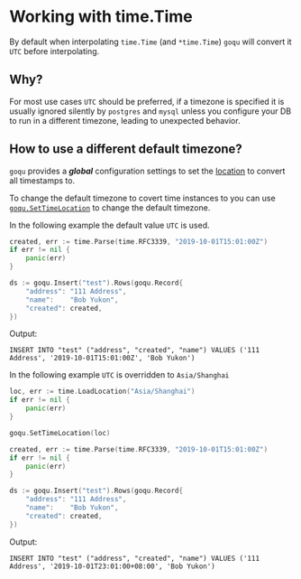 # Working with time.Time

By default when interpolating `time.Time` (and `*time.Time`) `goqu` will convert it `UTC` before interpolating.

## Why?

For most use cases `UTC` should be preferred, if a timezone is specified it is usually ignored silently by `postgres` and `mysql` unless you configure your DB to run in a different timezone, leading to unexpected behavior.

## How to use a different default timezone?
`goqu` provides a **_global_** configuration settings to set the [location](https://golang.org/pkg/time/#Location) to convert all timestamps to. 

To change the default timezone to covert time instances to you can use [`goqu.SetTimeLocation`](https://godoc.org/github.com/slessard/goqu#SetTimeLocation) to change the default timezone.

In the following example the default value `UTC` is used.

```go
created, err := time.Parse(time.RFC3339, "2019-10-01T15:01:00Z")
if err != nil {
	panic(err)
}

ds := goqu.Insert("test").Rows(goqu.Record{
	"address": "111 Address",
	"name":    "Bob Yukon",
	"created": created,
})
```

Output:
```
INSERT INTO "test" ("address", "created", "name") VALUES ('111 Address', '2019-10-01T15:01:00Z', 'Bob Yukon')
```

In the following example `UTC` is overridden to `Asia/Shanghai`

```go
loc, err := time.LoadLocation("Asia/Shanghai")
if err != nil {
	panic(err)
}

goqu.SetTimeLocation(loc)

created, err := time.Parse(time.RFC3339, "2019-10-01T15:01:00Z")
if err != nil {
	panic(err)
}

ds := goqu.Insert("test").Rows(goqu.Record{
	"address": "111 Address",
	"name":    "Bob Yukon",
	"created": created,
})
```

Output:
```
INSERT INTO "test" ("address", "created", "name") VALUES ('111 Address', '2019-10-01T23:01:00+08:00', 'Bob Yukon')
```



